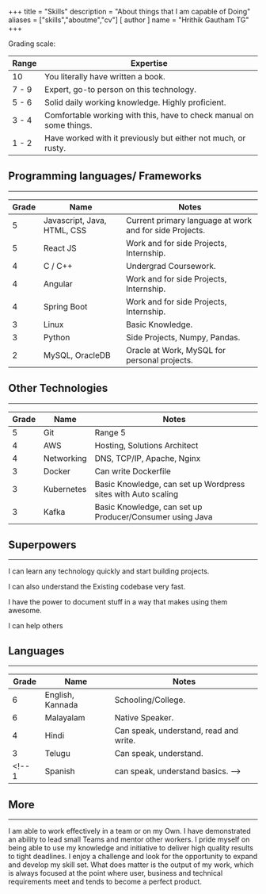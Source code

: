 +++
title = "Skills"
description = "About things that I am capable of Doing"
aliases = ["skills","aboutme","cv"]
[ author ]
  name = "Hrithik Gautham TG"
+++

Grading scale:

Range| Expertise
-------------|--------
10	  |You literally have written a book.
7 - 9	|Expert, go-to person on this technology.
5 - 6	|Solid daily working knowledge. Highly proficient.
3 - 4	|Comfortable working with this, have to check manual on some things.
1 - 2	|Have worked with it previously but either not much, or rusty.


## <a name="programming"></a> Programming languages/ Frameworks
------------------------------------------
Grade |	Name |	Notes
------- |----- |--------------
5 |	Javascript, Java, HTML, CSS	 | Current primary language at work and for side Projects.
5 |	React JS | Work and for side Projects, Internship.
4 |	C / C++ | Undergrad Coursework.
4 | Angular | Work and for side Projects, Internship.
4 | Spring Boot | Work and for side Projects, Internship.
3 |	Linux	 | Basic Knowledge.
3 |	Python |	Side Projects, Numpy, Pandas.
2 |	MySQL, OracleDB	 |  Oracle at Work, MySQL for personal projects.

## <a name="other"></a> Other Technologies 
------------------------------------------
Grade |	Name |	Notes
------- |----- |--------------
5 |	Git |	Range 5
4 |	AWS | Hosting, Solutions Architect
4 |	Networking | DNS, TCP/IP, Apache, Nginx
3 | Docker | Can write Dockerfile
3 | Kubernetes | Basic Knowledge, can set up Wordpress sites with Auto scaling
3 | Kafka | Basic Knowledge, can set up Producer/Consumer using Java

## <a name="superpower"></a>Superpowers
-----------------------


I can learn any technology quickly and start building projects.

I can also understand the Existing codebase very fast. 

I have the power to document stuff in a way that makes using them awesome.

I can help others


## <a name="languages"></a>Languages
-----------------------
Grade |	Name |	Notes
------- |----- |--------------
6 | English, Kannada | Schooling/College.
6 | Malayalam | Native Speaker.
4 | Hindi | Can speak, understand, read and write.
3 | Telugu | Can speak, understand.
<!-- 1 | Spanish | can speak, understand basics. -->


## <a name="more"></a>More 
-----------------------
I am able to work effectively in a team or on my Own. I have demonstrated an ability to lead small Teams and mentor other workers. I pride myself on being able to use my knowledge and initiative to deliver high quality results to tight deadlines. I enjoy a challenge and look for the opportunity to expand and develop my skill set.
What does matter is the output of my work, which is always focused at the point where user, business and technical requirements meet and tends to become a perfect product.

